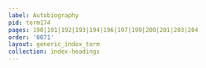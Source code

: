 ```yaml
---
label: Autobiography
pid: term174
pages: 190|191|192|193|194|196|197|199|200|201|203|204
order: '0071'
layout: generic_index_term
collection: index-headings
---
```


